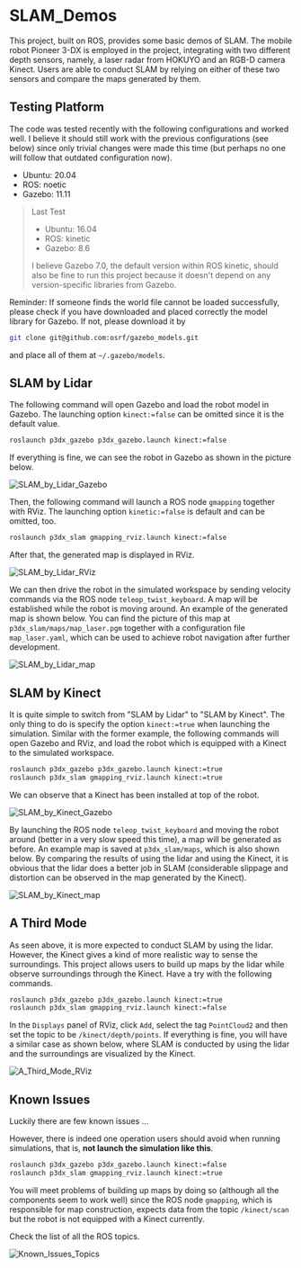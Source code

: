 # SLAM_Demos

This project, built on ROS, provides some basic demos of SLAM. The mobile robot Pioneer 3-DX is employed in the project, integrating with two different depth sensors, namely, a laser radar from HOKUYO and an RGB-D camera Kinect. Users are able to conduct SLAM by relying on either of these two sensors and compare the maps generated by them.

## Testing Platform

The code was tested recently with the following configurations and worked well. I believe it should still work with the previous configurations (see below) since only trivial changes were made this time (but perhaps no one will follow that outdated configuration now).

- Ubuntu: 20.04
- ROS: noetic
- Gazebo: 11.11

> Last Test
>
> - Ubuntu: 16.04
> - ROS: kinetic
> - Gazebo: 8.6
>
> I believe Gazebo 7.0, the default version within ROS kinetic, should also be fine to run this project because it doesn't depend on any version-specific libraries from Gazebo.

Reminder: If someone finds the world file cannot be loaded successfully, please check if you have downloaded and placed correctly the model library for Gazebo. If not, please download it by

```bash
git clone git@github.com:osrf/gazebo_models.git
```

and place all of them at `~/.gazebo/models`.

## SLAM by Lidar

The following command will open Gazebo and load the robot model in Gazebo.  The launching option `kinect:=false` can be omitted since it is the default value.

```bash
roslaunch p3dx_gazebo p3dx_gazebo.launch kinect:=false
```

If everything is fine, we can see the robot in Gazebo as shown in the picture below.

![SLAM_by_Lidar_Gazebo](http://github.com/XinyuanZhao/SLAM_Demos/raw/master/image/SLAM_by_Lidar_Gazebo.png)

Then, the following command will launch a ROS node `gmapping` together with RViz. The launching option `kinetic:=false` is default and can be omitted, too.

```bash
roslaunch p3dx_slam gmapping_rviz.launch kinect:=false
```

After that, the generated map is displayed in RViz.

![SLAM_by_Lidar_RViz](http://github.com/XinyuanZhao/SLAM_Demos/raw/master/image/SLAM_by_Lidar_RViz.png)

We can then drive the robot in the simulated workspace by sending velocity commands via the ROS node `teleop_twist_keyboard`. A map will be established while the robot is moving around. An example of the generated map is shown below. You can find the picture of this map at `p3dx_slam/maps/map_laser.pgm` together with a configuration file `map_laser.yaml`, which can be used to achieve robot navigation after further development.

![SLAM_by_Lidar_map](http://github.com/XinyuanZhao/SLAM_Demos/raw/master/image/SLAM_by_Lidar_map.png)



## SLAM by Kinect

It is quite simple to switch from "SLAM by Lidar" to "SLAM by Kinect". The only thing to do is specify the option `kinect:=true` when launching the simulation. Similar with the former example, the following commands will open Gazebo and RViz, and load the robot which is equipped with a Kinect to the simulated workspace.

```bash
roslaunch p3dx_gazebo p3dx_gazebo.launch kinect:=true
roslaunch p3dx_slam gmapping_rviz.launch kinect:=true
```

We can observe that a Kinect has been installed at top of the robot.

![SLAM_by_Kinect_Gazebo](http://github.com/XinyuanZhao/SLAM_Demos/raw/master/image/SLAM_by_Kinect_Gazebo.png)

By launching the ROS node `teleop_twist_keyboard` and moving the robot around (better in a very slow speed this time), a map will be generated as before. An example map is saved at `p3dx_slam/maps`, which is also shown below. By comparing the results of using the lidar and using the Kinect, it is obvious that the lidar does a better job in SLAM (considerable slippage and distortion can be observed in the map generated by the Kinect).

![SLAM_by_Kinect_map](http://github.com/XinyuanZhao/SLAM_Demos/raw/master/image/SLAM_by_Kinect_map.png)



## A Third Mode

As seen above, it is more expected to conduct SLAM by using the lidar. However, the Kinect gives a kind of more realistic way to sense the surroundings. This project allows users to build up maps by the lidar while observe surroundings through the Kinect. Have a try with the following commands.

```bash
roslaunch p3dx_gazebo p3dx_gazebo.launch kinect:=true
roslaunch p3dx_slam gmapping_rviz.launch kinect:=false
```

In the `Displays` panel of RViz, click `Add`, select the tag `PointCloud2` and then set the topic to be `/kinect/depth/points`. If everything is fine, you will have a similar case as shown below, where SLAM is conducted by using the lidar and the surroundings are visualized by the Kinect.

![A_Third_Mode_RViz](http://github.com/XinyuanZhao/SLAM_Demos/raw/master/image/A_Third_Mode_RViz.png)



## Known Issues

Luckily there are few known issues ...

However, there is indeed one operation users should avoid when running simulations, that is, **not launch the simulation like this**.

```bash
roslaunch p3dx_gazebo p3dx_gazebo.launch kinect:=false
roslaunch p3dx_slam gmapping_rviz.launch kinect:=true
```

You will meet problems of building up maps by doing so (although all the components seem to work well) since the ROS node `gmapping`, which is responsible for map construction, expects data from the topic `/kinect/scan` but the robot is not equipped with a Kinect currently.

Check the list of all the ROS topics.

![Known_Issues_Topics](http://github.com/XinyuanZhao/SLAM_Demos/raw/master/image/Known_Issues_Topics.png)